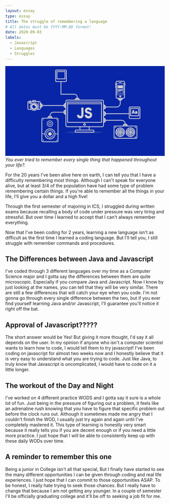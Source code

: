 ```yaml
---
layout: essay
type: essay
title: The struggle of remembering a language
# All dates must be YYYY-MM-DD format!
date: 2020-09-03
labels:
  - Javascript
  - Languages
  - Struggles
---
```


<img class="ui tiny right spaced image" src="../images/JavaScript.jpg">*You ever tried to remember every single thing that happened throughout your life?.*

For the 20 years I've been alive here on earth, I can tell you that I have a difficulty remembering most things. Although I can't speak for everyone alive, but at least 3/4 of the population have had some type of problem remembering certain things. If you're able to remember all the things in your life, I'll give you a dollar and a high five! 

Through the first semester of majoring in ICS, I struggled during written exams because recalling a body of code under pressure was very tiring and stressful. But over time I learned to accept that I can't always remember everything.

Now that I've been coding for 2 years, learning a new language isn't as difficult as the first time I learned a coding language. But I'll tell you, I still struggle with remember commands and procedures. 

## The Differences between Java and Javascript

I've coded through 3 different languages over my time as a Computer Science major and I gotta say the differences between them are quite microscopic. Especially if you compare Java and Javascript. Now I know by just looking at the names, you can tell that they will be very similar. There are still a few differences that will catch your eye when you code. I'm not gonna go through every single difference between the two, but if you ever find yourself learning Java and/or Javascript, I'll guarantee you'll notice it right off the bat. 

## Approval of Javascript?????

The short answer would be Yes! But giving it more thought, I'd say it all depends on the user. In my opinion if anyone who isn't a computer scientist wants to learn how to code, I would tell them to try javascript! I've been coding on javascript for almost two weeks now and I honestly believe that it is very easy to understand what you are trying to code. Just like Java, to truly know that Javascript is uncomplicated, I would have to code on it a little longer. 

## The workout of the Day and Night
 
I've worked on 4 different practice WODS and I gotta say it sure is a whole lot of fun. Just being in the pressure of figuring out a problem, it feels like an adrenaline rush knowing that you have to figure that specific problem out before the clock runs out. Although it sometimes made me angry that I couldn't finish the WOD, I usually just try again and again until I've completely mastered it. This type of learning is honestly very smart because it really tells you if you are decent enough or if you need a little more practice. I just hope that I will be able to consistently keep up with these daily WODs over time. 

## A reminder to remember this one

Being a junior in College isn't all that special, But I finally have started to see the many different opportunities I can be given through coding and real life experiences. I just hope that I can commit to those opportunities ASAP. To be honest, I really hate trying to seek those chances. But I really have to change that because I am not getting any younger. In a couple of semester I'll be officially graduating college and it'll be off to seeking a job fit for me. 



